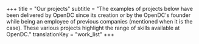 +++
title = "Our projects"
subtitle = "The examples of projects below have been delivered by OpenDC since its creation or by the OpenDC's founder while being an employee of previous companies (mentioned when it is the case). These various projects highlight the range of skills available at OpenDC."
translationKey = "work_list"
+++
